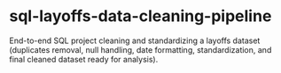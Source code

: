 # sql-layoffs-data-cleaning-pipeline
End-to-end SQL project cleaning and standardizing a layoffs dataset (duplicates removal, null handling, date formatting, standardization, and final cleaned dataset ready for analysis).
